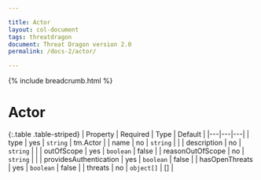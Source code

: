 ```yaml
---

title: Actor
layout: col-document
tags: threatdragon
document: Threat Dragon version 2.0
permalink: /docs-2/actor/

---
```


{% include breadcrumb.html %}
# Actor

{:.table .table-striped}
| Property | Required | Type | Default |
|---|---|---|
| type | yes | `string` | tm.Actor |
| name | no | `string` | |
| description | no | `string` | |
| outOfScope | yes | `boolean` | false |
| reasonOutOfScope | no | `string` | |
| providesAuthentication | yes | `boolean` | false |
| hasOpenThreats | yes | `boolean` | false |
| threats | no | `object[]` | [] |
